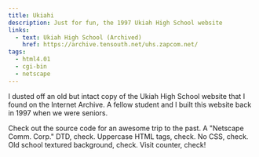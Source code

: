 ```yaml
---
title: Ukiahi
description: Just for fun, the 1997 Ukiah High School website
links:
  - text: Ukiah High School (Archived)
    href: https://archive.tensouth.net/uhs.zapcom.net/
tags:
  - html4.01
  - cgi-bin
  - netscape
---
```


I dusted off an old but intact copy of the Ukiah High School website that I found on the Internet Archive. A fellow student and I built this website back in 1997 when we were seniors.

Check out the source code for an awesome trip to the past. A "Netscape Comm. Corp." DTD, check. Uppercase HTML tags, check. No CSS, check. Old school textured background, check. Visit counter, check!
